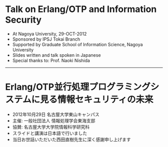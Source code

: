 # Talk on Erlang/OTP and Information Security

* At Nagoya University, 29-OCT-2012
* Sponsored by IPSJ Tokai Branch
* Supported by Graduate School of Information Science, Nagoya University
* Slides written and talk spoken in Japanese
* Special thanks to: Prof. Naoki Nishida

---

# Erlang/OTP並行処理プログラミングシステムに見る情報セキュリティの未来

* 2012年10月29日 名古屋大学東山キャンパス
* 主催: 一般社団法人 情報処理学会東海支部
* 協賛: 名古屋大学大学院情報科学研究科
* スライドと講演は日本語で行いました
* 当日お世話いただいた西田直樹先生に深く感謝申し上げます

